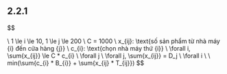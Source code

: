 ## 2.2.1

$$

\\ 1 \le i \le 10, 1 \le j \le 200 \\
C = 1000 \\
x_{ij}: \text{số sản phẩm từ nhà máy {i} đến cửa hàng {j}}
\\
c_{i}: \text{chọn nhà máy thứ {i}}
\\
\forall i, \sum{x_{ij}} \le C * c_{i} \  \forall j \\
\forall j, \sum{x_{ij}} = D_j \ \forall i \\
\\
min(\sum{c_{i} * B_{i}} + \sum{x_{ij} * T_{ij}})
$$